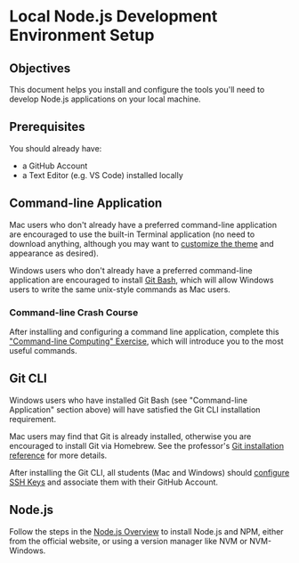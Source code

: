 # Local Node.js Development Environment Setup

## Objectives

This document helps you install and configure the tools you'll need to develop Node.js applications on your local machine.

## Prerequisites

You should already have:

  + a GitHub Account
  + a Text Editor (e.g. VS Code) installed locally

## Command-line Application

Mac users who don't already have a preferred command-line application are encouraged to use the built-in Terminal application (no need to download anything, although you may want to [customize the theme](https://github.com/prof-rossetti/intro-to-python/blob/master/exercises/command-line-computing/mac-terminal-config.md#theme) and appearance as desired).

Windows users who don't already have a preferred command-line application are encouraged to install [Git Bash](https://git-scm.com/downloads), which will allow Windows users to write the same unix-style commands as Mac users.

### Command-line Crash Course

After installing and configuring a command line application, complete this ["Command-line Computing" Exercise](/exercises/command-line-computing/exercise.md), which will introduce you to the most useful commands.

## Git CLI

Windows users who have installed Git Bash (see "Command-line Application" section above) will have satisfied the Git CLI installation requirement.

Mac users may find that Git is already installed, otherwise you are encouraged to install Git via Homebrew. See the professor's [Git installation reference](https://github.com/prof-rossetti/intro-to-python/blob/master/notes/clis/git.md#installation) for more details.


After installing the Git CLI, all students (Mac and Windows) should [configure SSH Keys](https://docs.github.com/en/github/authenticating-to-github/connecting-to-github-with-ssh) and associate them with their GitHub Account.


## Node.js

Follow the steps in the [Node.js Overview](/notes/javascript/node.md) to install Node.js and NPM, either from the official website, or using a version manager like NVM or NVM-Windows.
